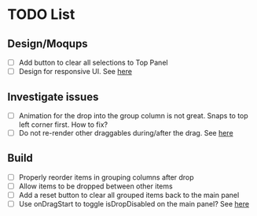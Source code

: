 # TODO List
## Design/Moqups
- [ ] Add button to clear all selections to Top Panel
- [ ] Design for responsive UI. See [here](https://medium.com/styled-components/how-to-create-responsive-ui-with-styled-components-c6b71a3ce172)

## Investigate issues
- [ ] Animation for the drop into the group column is not great. Snaps to top left corner first. How to fix?
- [ ] Do not re-render other draggables during/after the drag. See [here](https://github.com/atlassian/react-beautiful-dnd/issues/1791)

## Build
- [ ] Properly reorder items in grouping columns after drop
- [ ] Allow items to be dropped between other items
- [ ] Add a reset button to clear all grouped items back to the main panel
- [ ] Use onDragStart to toggle isDropDisabled on the main panel? See [here](https://react-beautiful-dnd.netlify.app/?path=/story/ondragstart--toggle-isdropdisabled-ondragstart)
